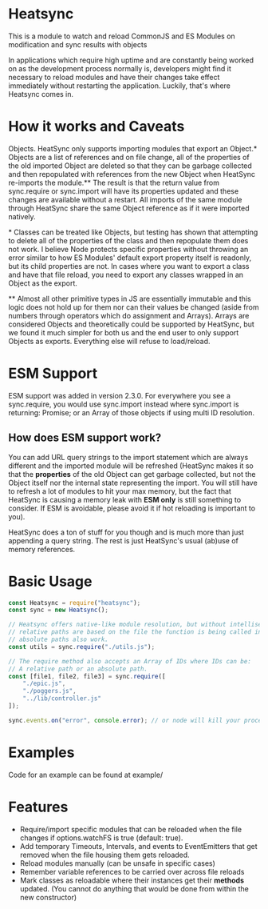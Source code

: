 # Heatsync
This is a module to watch and reload CommonJS and ES Modules on modification and sync results with objects

In applications which require high uptime and are constantly being worked on as the development process normally is, developers might find it necessary to reload modules and have their changes take effect immediately without restarting the application. Luckily, that's where Heatsync comes in.

# How it works and Caveats
Objects. HeatSync only supports importing modules that export an Object.*
Objects are a list of references and on file change, all of the properties of the old imported Object are deleted so that they can be garbage collected and then repopulated with references from the new Object when HeatSync re-imports the module.** The result is that the return value from sync.require or sync.import will have its properties updated and these changes are available without a restart. All imports of the same module through HeatSync share the same Object reference as if it were imported natively.

\* Classes can be treated like Objects, but testing has shown that attempting to delete all of the properties of the class and then repopulate them does not work. I believe Node protects specific properties without throwing an error similar to how ES Modules' default export property itself is readonly, but its child properties are not. In cases where you want to export a class and have that file reload, you need to export any classes wrapped in an Object as the export.

\*\* Almost all other primitive types in JS are essentially immutable and this logic does not hold up for them nor can their values be changed (aside from numbers through operators which do assignment and Arrays). Arrays are considered Objects and theoretically could be supported by HeatSync, but we found it much simpler for both us and the end user to only support Objects as exports. Everything else will refuse to load/reload.

# ESM Support
ESM support was added in version 2.3.0. For everywhere you see a sync.require, you would use sync.import instead where sync.import is returning:
Promise<any>; or an Array of those objects if using multi ID resolution.

## How does ESM support work?
You can add URL query strings to the import statement which are always different and the imported module will be refreshed (HeatSync makes it so that the **properties** of the old Object can get garbage collected, but not the Object itself nor the internal state representing the import. You will still have to refresh a lot of modules to hit your max memory, but the fact that HeatSync is causing a memory leak with **ESM only** is still something to consider. If ESM is avoidable, please avoid it if hot reloading is important to you).

HeatSync does a ton of stuff for you though and is much more than just appending a query string. The rest is just HeatSync's usual (ab)use of memory references.

# Basic Usage
```js
const Heatsync = require("heatsync");
const sync = new Heatsync();

// Heatsync offers native-like module resolution, but without intellisense for fs struct like you may expect from global.require or global.import.
// relative paths are based on the file the function is being called in similar to global.require or global.import
// absolute paths also work.
const utils = sync.require("./utils.js");

// The require method also accepts an Array of IDs where IDs can be:
// A relative path or an absolute path.
const [file1, file2, file3] = sync.require([
	"./epic.js",
	"./poggers.js",
	"../lib/controller.js"
]);

sync.events.on("error", console.error); // or node will kill your process if there is a require error
```

# Examples
Code for an example can be found at example/

# Features
- Require/import specific modules that can be reloaded when the file changes if options.watchFS is true (default: true).
- Add temporary Timeouts, Intervals, and events to EventEmitters that get removed when the file housing them gets reloaded.
- Reload modules manually (can be unsafe in specific cases)
- Remember variable references to be carried over across file reloads
- Mark classes as reloadable where their instances get their **methods** updated. (You cannot do anything that would be done from within the new constructor)

